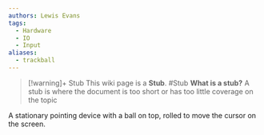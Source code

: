 ```yaml
---
authors: Lewis Evans
tags:
  - Hardware
  - IO
  - Input
aliases:
  - trackball
---
```

> [!warning]+ Stub
> This wiki page is a **Stub**.
> #Stub 
> **What is a stub?**
> A stub is where the document is too short or has too little coverage on the topic

A stationary pointing device with a ball on top, rolled to move the cursor on the screen.